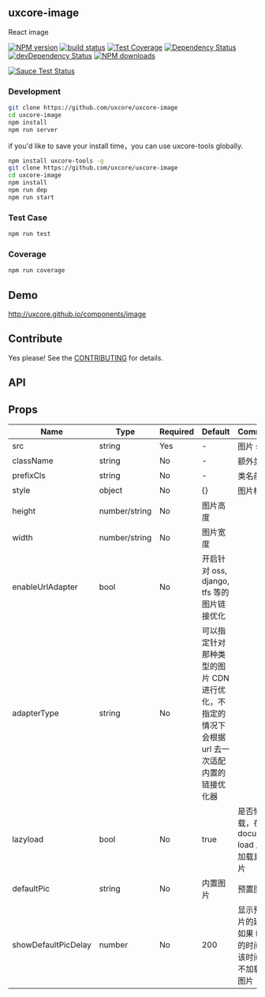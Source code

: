 ## uxcore-image

React image

[![NPM version][npm-image]][npm-url]
[![build status][travis-image]][travis-url]
[![Test Coverage][coveralls-image]][coveralls-url]
[![Dependency Status][dep-image]][dep-url]
[![devDependency Status][devdep-image]][devdep-url] 
[![NPM downloads][downloads-image]][npm-url]

[![Sauce Test Status][sauce-image]][sauce-url]

[npm-image]: http://img.shields.io/npm/v/uxcore-image.svg?style=flat-square
[npm-url]: http://npmjs.org/package/uxcore-image
[travis-image]: https://img.shields.io/travis/uxcore/uxcore-image.svg?style=flat-square
[travis-url]: https://travis-ci.org/uxcore/uxcore-image
[coveralls-image]: https://img.shields.io/coveralls/uxcore/uxcore-image.svg?style=flat-square
[coveralls-url]: https://coveralls.io/r/uxcore/uxcore-image?branch=master
[dep-image]: http://img.shields.io/david/uxcore/uxcore-image.svg?style=flat-square
[dep-url]: https://david-dm.org/uxcore/uxcore-image
[devdep-image]: http://img.shields.io/david/dev/uxcore/uxcore-image.svg?style=flat-square
[devdep-url]: https://david-dm.org/uxcore/uxcore-image#info=devDependencies
[downloads-image]: https://img.shields.io/npm/dm/uxcore-image.svg
[sauce-image]: https://saucelabs.com/browser-matrix/uxcore-image.svg
[sauce-url]: https://saucelabs.com/u/uxcore-image


### Development

```sh
git clone https://github.com/uxcore/uxcore-image
cd uxcore-image
npm install
npm run server
```

if you'd like to save your install time，you can use uxcore-tools globally.

```sh
npm install uxcore-tools -g
git clone https://github.com/uxcore/uxcore-image
cd uxcore-image
npm install
npm run dep
npm run start
```

### Test Case

```sh
npm run test
```

### Coverage

```sh
npm run coverage
```

## Demo

http://uxcore.github.io/components/image

## Contribute

Yes please! See the [CONTRIBUTING](https://github.com/uxcore/uxcore/blob/master/CONTRIBUTING.md) for details.

## API

## Props

| Name | Type | Required | Default | Comments |
|---|---|---|---|---|
| src | string | Yes | - | 图片 src |
| className | string | No | - | 额外类名 |
| prefixCls | string | No | - | 类名前缀 |
| style | object | No | {} | 图片样式 |
| height | number/string | No | 图片高度 |
| width | number/string | No | 图片宽度 |
| enableUrlAdapter | bool | No | 开启针对 oss, django, tfs 等的图片链接优化 |
| adapterType | string | No | 可以指定针对那种类型的图片 CDN 进行优化，不指定的情况下会根据 url 去一次适配内置的链接优化器 |
| lazyload | bool | No | true | 是否懒加载，在 document load 之后再加载真实图片 |
| defaultPic | string | No | 内置图片 | 预置图片 |
| showDefaultPicDelay | number | No | 200 | 显示预置图片的延迟，如果 load 的时间小于该时间，则不加载预置图片 |

